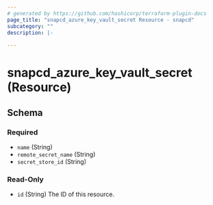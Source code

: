 ```yaml
---
# generated by https://github.com/hashicorp/terraform-plugin-docs
page_title: "snapcd_azure_key_vault_secret Resource - snapcd"
subcategory: ""
description: |-
  
---
```


# snapcd_azure_key_vault_secret (Resource)





<!-- schema generated by tfplugindocs -->
## Schema

### Required

- `name` (String)
- `remote_secret_name` (String)
- `secret_store_id` (String)

### Read-Only

- `id` (String) The ID of this resource.
